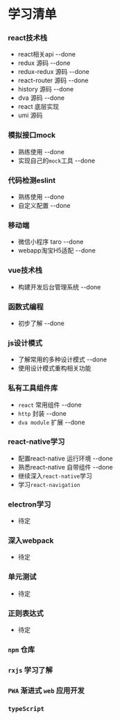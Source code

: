# 学习清单

### react技术栈

- react相关api --done
- redux 源码 --done
- redux-redux 源码 --done
- react-router 源码 --done
- history 源码 --done
- dva 源码 --done
- react 底层实现
- umi 源码

### 模拟接口mock 
- 熟练使用 --done
- 实现自己的`mock`工具 --done

### 代码检测eslint 
- 熟练使用 --done
- 自定义配置 --done

### 移动端 
- 微信小程序 taro  --done
- webapp淘宝H5适配 --done

### vue技术栈 
- 构建开发后台管理系统 --done

### 函数式编程
- 初步了解 --done

### js设计模式
- 了解常用的多种设计模式 --done
- 使用设计模式重构相关功能

### 私有工具组件库
- `react` 常用组件 --done
- `http` 封装 --done
- `dva module` 扩展 --done

### react-native学习
- 配置react-native 运行环境 --done
- 熟悉react-native 自带组件 --done
- 继续深入`react-native`学习
- 学习`react-navigation`

### electron学习
- 待定

### 深入webpack
- 待定

### 单元测试
- 待定

### 正则表达式
- 待定

### `npm` 仓库

### `rxjs` 学习了解

### `PWA` 渐进式 `web` 应用开发 

### `typeScript` 
